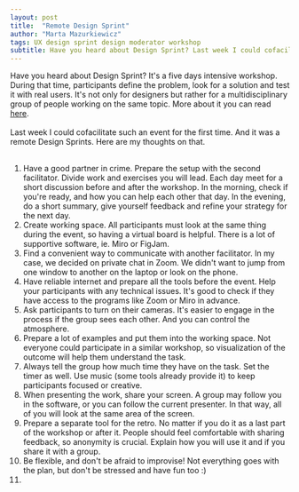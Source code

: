 ```yaml
---
layout: post
title:  "Remote Design Sprint"
author: "Marta Mazurkiewicz"
tags: UX design sprint design moderator workshop
subtitle: Have you heard about Design Sprint? Last week I could cofacilitate such an event for the first time.
---
```

Have you heard about Design Sprint? It's a five days intensive workshop. During that time, participants define the problem, look for a solution and test it with real users. It's not only for designers but rather for a multidisciplinary group of people working on the same topic. More about it you can read [here](https://www.thesprintbook.com/the-design-sprint). <br/>
<br/>
Last week I could cofacilitate such an event for the first time. And it was a remote Design Sprints. Here are my thoughts on that.<br/>
<br/>
<ol>
<li>Have a good partner in crime. Prepare the setup with the second facilitator. Divide work and exercises you will lead. Each day meet for a short discussion before and after the workshop. In the morning, check if you're ready, and how you can help each other that day. In the evening, do a short summary, give yourself feedback and refine your strategy for the next day.</li>
<li>Create working space. All participants must look at the same thing during the event, so having a virtual board is helpful. There is a lot of supportive software, ie. Miro or FigJam.</li>
<li>Find a convenient way to communicate with another facilitator. In my case, we decided on private chat in Zoom. We didn't want to jump from one window to another on the laptop or look on the phone.</li>
<li>Have reliable internet and prepare all the tools before the event. Help your participants with any technical issues. It's good to check if they have access to the programs like Zoom or Miro in advance.</li>
<li>Ask participants to turn on their cameras. It's easier to engage in the process if the group sees each other. And you can control the atmosphere.</li>
<li>Prepare a lot of examples and put them into the working space. Not everyone could participate in a similar workshop, so visualization of the outcome will help them understand the task.</li>
<li>Always tell the group how much time they have on the task. Set the timer as well. Use music (some tools already provide it) to keep participants focused or creative.</li>
<li>When presenting the work, share your screen. A group may follow you in the software, or you can follow the current presenter. In that way, all of you will look at the same area of the screen.</li>
<li>Prepare a separate tool for the retro. No matter if you do it as a last part of the workshop or after it. People should feel comfortable with sharing feedback, so anonymity is crucial. Explain how you will use it and if you share it with a group.</li>
<li>Be flexible, and don't be afraid to improvise! Not everything goes with the plan, but don't be stressed and have fun too :)<li/></ol>
